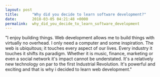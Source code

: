 ```yaml
---
layout: post
title:      "Why did you decide to learn software development?"
date:       2018-03-05 04:21:48 +0000
permalink:  why_did_you_decide_to_learn_software_development
---
```



"I enjoy building things.  Web development allows me to build things with virtually no overhead.  I only need a computer and some inspiration.  The web is ubiquitous; it touches every aspect of our lives.  Every industry it touches it shifts its paradigm.  Whether it is music, finance, marketing or even a social network it's impact cannot be understated.  It's a relatively new technology on par to the first Industrial Revolution.  It's powerful and exciting and that is why i decided to learn web development."
